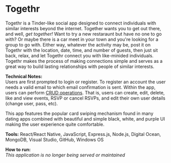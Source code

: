# Togethr 
Togethr is a Tinder-like social app designed to connect individuals with similar interests beyond the internet. Together wants you to get out there, and well, _get together!_ Want to try a new restaraunt but have no one to go with? Or maybe there is a car meet in your town and you're looking for a group to go with. Either way, whatever the activity may be, post it on Togethr with the location, date, time, and number of guests, then just sit back, relax, and let Togethr connect you with like-minided individuals. Togethr makes the process of making connections simple and serves as a great way to build lasting relationships with people of similar interests.

**Technical Notes: </br>**
 Users are first prompted to login or register. To register an account the user needs a valid email to which email confirmation is sent. Within the app, users can perform [CRUD operations](https://en.wikipedia.org/wiki/Create,_read,_update_and_delete). That is, users can create, edit, delete, like and view events, RSVP or cancel RSVPs, and edit their own user details (change user, pass, etc). 

This app features the popular card swiping mechanism found in many dating apps combined with beautiful and simple black, white, and purple UI making the user experience quite comfortable. 

**Tools:** React/React Native, JavaScript, Express.js, Node.js, Digital Ocean, MongoDB, Visual Studio, 
GitHub, Windows OS

**How to run:** </br>
_This application is no longer being served or maintained_
